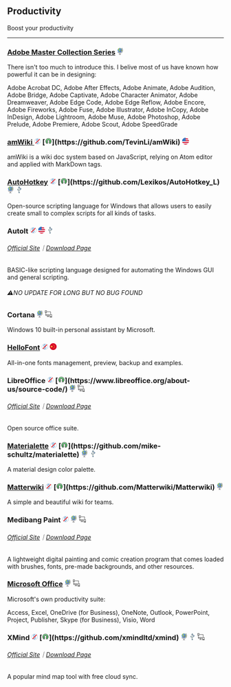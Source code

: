 ## Productivity

Boost your productivity

---

### [Adobe Master Collection Series](https://www.adobe.com/creativecloud.html) ![](../assets/earth-globe.png)

There isn't too much to introduce this. I belive most of us have known how powerful it can be in designing:

Adobe Acrobat DC, Adobe After Effects, Adobe Animate, Adobe Audition, Adobe Bridge, Adobe Captivate, Adobe Character Animator, Adobe Dreamweaver, Adobe Edge Code, Adobe Edge Reflow, Adobe Encore, Adobe Fireworks, Adobe Fuse, Adobe Illustrator, Adobe InCopy, Adobe InDesign, Adobe Lightroom, Adobe Muse, Adobe Photoshop, Adobe Prelude, Adobe Premiere, Adobe Scout, Adobe SpeedGrade

### [amWiki ](https://github.com/TevinLi/amWiki)![](../assets/free.png) [![](../assets/open-source-icon.png "MIT@GitHub: https://github.com/TevinLi/amWiki")](https://github.com/TevinLi/amWiki) ![](../assets/united-states.png)

amWiki is a wiki doc system based on JavaScript, relying on Atom editor and applied with MarkDown tags.

### [AutoHotkey](https://www.autohotkey.com/) ![](../assets/free.png) [![](../assets/open-source-icon.png "GPL 2.0@GitHub: https://github.com/Lexikos/AutoHotkey_L")](https://github.com/Lexikos/AutoHotkey_L) ![](../assets/earth-globe.png) ![](../assets/usb.png)

Open-source scripting language for Windows that allows users to easily create small to complex scripts for all kinds of tasks.

### AutoIt ![](../assets/free.png) ![](../assets/united-states.png) ![](../assets/usb.png)

###### [Official Site](https://www.autoitscript.com/site/autoit/)｜[Download Page](https://www.autoitscript.com/site/autoit/downloads/)

BASIC-like scripting language designed for automating the Windows GUI and general scripting.

###### ⚠NO UPDATE FOR LONG BUT NO BUG FOUND

### Cortana ![](../assets/earth-globe.png) ![](../assets/multi_platform.png)

Windows 10 built-in personal assistant by Microsoft.

### [HelloFont](http://www.hellofont.cn/index.php) ![](../assets/free.png) ![](../assets/china.png)

All-in-one fonts management, preview, backup and examples.

### LibreOffice ![](../assets/free.png) [![](../assets/open-source-icon.png "MPL 2.0@libreoffice.org: https://www.libreoffice.org/about-us/source-code/")](https://www.libreoffice.org/about-us/source-code/) ![](../assets/earth-globe.png) ![](../assets/multi_platform.png)

###### [Official Site](https://www.libreoffice.org/)｜[Download Page](https://www.libreoffice.org/download/download/)

Open source office suite.

### [Materialette](http://mikeschultz.xyz/materialette/) ![](../assets/free.png) [![](../assets/open-source-icon.png "MIT@GitHUb: https://github.com/mike-schultz/materialette")](https://github.com/mike-schultz/materialette) ![](../assets/earth-globe.png) ![](../assets/usb.png)

A material design color palette.

### [Matterwiki](http://matterwiki.com/) ![](../assets/free.png) [![](../assets/open-source-icon.png "MIT@GitHub: https://github.com/Matterwiki/Matterwiki")](https://github.com/Matterwiki/Matterwiki) ![](../assets/earth-globe.png)

A simple and beautiful wiki for teams.

### Medibang Paint ![](../assets/free.png) ![](../assets/earth-globe.png) ![](../assets/multi_platform.png)

###### [Official Site](https://medibangpaint.com/en/)｜[Download Page](https://medibangpaint.com/en/app-download/)

A lightweight digital painting and comic creation program that comes loaded with brushes, fonts, pre-made backgrounds, and other resources.

### [Microsoft Office](http://www.office.com) ![](../assets/earth-globe.png) ![](../assets/multi_platform.png)

Microsoft's own productivity suite:

Access, Excel, OneDrive \(for Business\), OneNote, Outlook, PowerPoint, Project, Publisher, Skype \(for Business\), Visio, Word

### XMind ![](../assets/free.png) [![](../assets/open-source-icon.png "EPL 1.0/LGPL 3.0@GitHub:https://github.com/xmindltd/xmind")](https://github.com/xmindltd/xmind) ![](../assets/earth-globe.png) ![](../assets/usb.png) ![](../assets/multi_platform.png)

###### [Official Site](http://www.xmind.net/)｜[Download Page](http://www.xmind.net/download/win/)

A popular mind map tool with free cloud sync.
